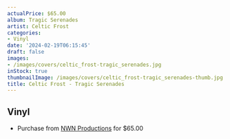 ```yaml
---
actualPrice: $65.00
album: Tragic Serenades
artist: Celtic Frost
categories:
- Vinyl
date: '2024-02-19T06:15:45'
draft: false
images:
- /images/covers/celtic_frost-tragic_serenades.jpg
inStock: true
thumbnailImage: /images/covers/celtic_frost-tragic_serenades-thumb.jpg
title: Celtic Frost - Tragic Serenades
---
```


## Vinyl
* Purchase from [NWN Productions](http://shop.nwnprod.com/index.php?route=product/product&path=75&product_id=47225&sort=pd.name&order=ASC) for $65.00
